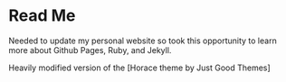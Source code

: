# Read Me

Needed to update my personal website so took this opportunity to learn more about Github Pages, Ruby, and Jekyll.

Heavily modified version of the [Horace theme by Just Good Themes]
